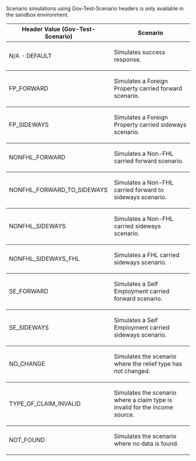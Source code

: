 <p>Scenario simulations using Gov-Test-Scenario headers is only available in the sandbox environment.</p>
<table>
    <thead>
        <tr>
            <th>Header Value (Gov-Test-Scenario)</th>
            <th>Scenario</th>
        </tr>
    </thead>
    <tbody>
        <tr>
            <td><p>N/A - DEFAULT</p></td>
            <td><p>Simulates success response.</p></td>
        </tr>
    </tbody>
    <tbody>
        <tr>
            <td><p>FP_FORWARD</p></td>
            <td><p>Simulates a Foreign Property carried forward scenario.</p></td>
        </tr>
    </tbody>
    <tbody>
        <tr>
            <td><p>FP_SIDEWAYS</p></td>
            <td><p>Simulates a Foreign Property carried sideways scenario.</p></td>
        </tr>
    </tbody>
    <tbody>
        <tr>
            <td><p>NONFHL_FORWARD</p></td>
            <td><p>Simulates a Non-FHL carried forward scenario.</p></td>
        </tr>
    </tbody>
    <tbody>
        <tr>
            <td><p>NONFHL_FORWARD_TO_SIDEWAYS</p></td>
            <td><p>Simulates a Non-FHL carried forward to sideways scenario.</p></td>
        </tr>
    </tbody>
    <tbody>
        <tr>
            <td><p>NONFHL_SIDEWAYS</p></td>
            <td><p>Simulates a Non-FHL carried sideways scenario.</p></td>
        </tr>
    </tbody>
    <tbody>
        <tr>
            <td><p>NONFHL_SIDEWAYS_FHL</p></td>
            <td><p>Simulates a FHL carried sideways scenario.</p></td>
        </tr>
    </tbody>
    <tbody>
        <tr>
            <td><p>SE_FORWARD</p></td>
            <td><p>Simulates a Self Employment carried forward scenario.</p></td>
        </tr>
    </tbody>
    <tbody>
        <tr>
            <td><p>SE_SIDEWAYS</p></td>
            <td><p>Simulates a Self Employment carried sideways scenario.</p></td>
        </tr>
    </tbody>
    <tbody>
        <tr>
            <td><p>NO_CHANGE</p></td>
            <td><p>Simulates the scenario where the relief type has not changed.</p></td>
        </tr>
    </tbody>
    <tbody>
        <tr>
            <td><p>TYPE_OF_CLAIM_INVALID</p></td>
            <td><p>Simulates the scenario where a claim type is invalid for the income source.</p></td>
        </tr>
    </tbody>
    <tbody>
        <tr>
            <td><p>NOT_FOUND</p></td>
            <td><p>Simulates the scenario where no data is found.</p></td>
        </tr>
    </tbody>
</table>
